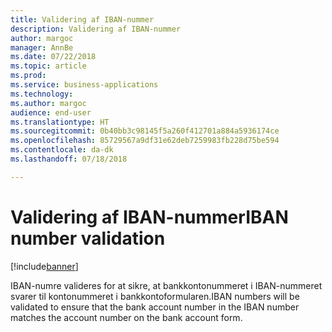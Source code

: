 ```yaml
---
title: Validering af IBAN-nummer
description: Validering af IBAN-nummer
author: margoc
manager: AnnBe
ms.date: 07/22/2018
ms.topic: article
ms.prod: 
ms.service: business-applications
ms.technology: 
ms.author: margoc
audience: end-user
ms.translationtype: HT
ms.sourcegitcommit: 0b40bb3c98145f5a260f412701a884a5936174ce
ms.openlocfilehash: 85729567a9df31e62deb7259983fb228d75be594
ms.contentlocale: da-dk
ms.lasthandoff: 07/18/2018

---
```

#  <a name="iban-number-validation"></a><span data-ttu-id="7923b-103">Validering af IBAN-nummer</span><span class="sxs-lookup"><span data-stu-id="7923b-103">IBAN number validation</span></span>

[!include[banner](../../includes/banner.md)]

<span data-ttu-id="7923b-104">IBAN-numre valideres for at sikre, at bankkontonummeret i IBAN-nummeret svarer til kontonummeret i bankkontoformularen.</span><span class="sxs-lookup"><span data-stu-id="7923b-104">IBAN numbers will be validated to ensure that the bank account number in the IBAN number matches the account number on the bank account form.</span></span>
